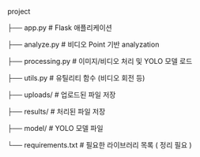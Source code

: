 project

├── app.py             # Flask 애플리케이션

├── analyze.py         # 비디오 Point 기반 analyzation

├── processing.py      # 이미지/비디오 처리 및 YOLO 모델 로드

├── utils.py           # 유틸리티 함수 (비디오 회전 등)

├── uploads/           # 업로드된 파일 저장

├── results/           # 처리된 파일 저장

├── model/             # YOLO 모델 파일

└── requirements.txt   # 필요한 라이브러리 목록 ( 정리 필요 )
